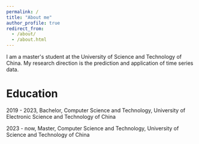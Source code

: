 ```yaml
---
permalink: /
title: "About me"
author_profile: true
redirect_from: 
  - /about/
  - /about.html
---
```


I am a master's student at the University of Science and Technology of China. My research direction is the prediction and application of time series data.

# Education
2019 - 2023, Bachelor, Computer Science and Technology, University of Electronic Science and Technology of China

2023 - now, Master, Computer Science and Technology, University of Science and Technology of China
